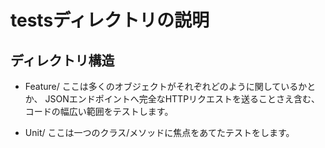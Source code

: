 # testsディレクトリの説明

## ディレクトリ構造
* Feature/
ここは多くのオブジェクトがそれぞれどのように関しているかとか、
JSONエンドポイントへ完全なHTTPリクエストを送ることさえ含む、
コードの幅広い範囲をテストします。

* Unit/
ここは一つのクラス/メソッドに焦点をあてたテストをします。
